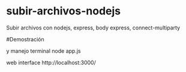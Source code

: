 # subir-archivos-nodejs
Subir archivos con nodejs, express, body express, connect-multiparty

#Demostración

y manejo terminal 
node app.js 

web interface http://localhost:3000/ 


